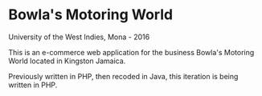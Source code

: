 # Bowla's Motoring World
University of the West Indies, Mona - 2016

This is an e-commerce web application for the business Bowla's Motoring World located in Kingston Jamaica. 

Previously written in PHP, then recoded in Java, this iteration is being written in PHP.
